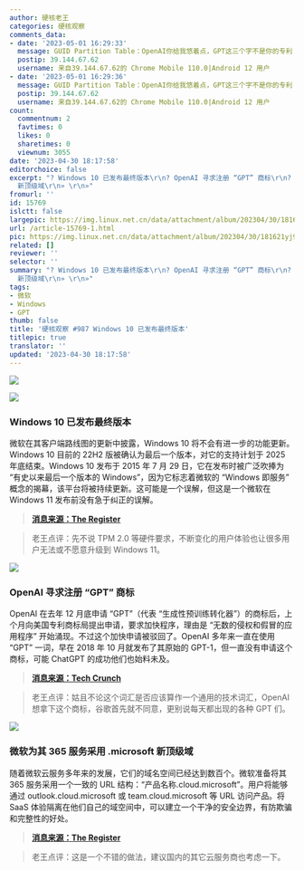 ```yaml
---
author: 硬核老王
categories: 硬核观察
comments_data:
- date: '2023-05-01 16:29:33'
  message: GUID Partition Table：OpenAI你给我悠着点，GPT这三个字不是你的专利
  postip: 39.144.67.62
  username: 来自39.144.67.62的 Chrome Mobile 110.0|Android 12 用户
- date: '2023-05-01 16:29:36'
  message: GUID Partition Table：OpenAI你给我悠着点，GPT这三个字不是你的专利
  postip: 39.144.67.62
  username: 来自39.144.67.62的 Chrome Mobile 110.0|Android 12 用户
count:
  commentnum: 2
  favtimes: 0
  likes: 0
  sharetimes: 0
  viewnum: 3055
date: '2023-04-30 18:17:58'
editorchoice: false
excerpt: "? Windows 10 已发布最终版本\r\n? OpenAI 寻求注册 “GPT” 商标\r\n? 微软为其 365 服务采用 .microsoft
  新顶级域\r\n» \r\n»"
fromurl: ''
id: 15769
islctt: false
largepic: https://img.linux.net.cn/data/attachment/album/202304/30/181621yj9o9mopd38n8td3.jpg
url: /article-15769-1.html
pic: https://img.linux.net.cn/data/attachment/album/202304/30/181621yj9o9mopd38n8td3.jpg.thumb.jpg
related: []
reviewer: ''
selector: ''
summary: "? Windows 10 已发布最终版本\r\n? OpenAI 寻求注册 “GPT” 商标\r\n? 微软为其 365 服务采用 .microsoft
  新顶级域\r\n» \r\n»"
tags:
- 微软
- Windows
- GPT
thumb: false
title: '硬核观察 #987 Windows 10 已发布最终版本'
titlepic: true
translator: ''
updated: '2023-04-30 18:17:58'
---
```


![](https://img.linux.net.cn/data/attachment/album/202304/30/181621yj9o9mopd38n8td3.jpg)


![](https://img.linux.net.cn/data/attachment/album/202304/30/181713hgptitt7gft1f3hb.jpg)


### Windows 10 已发布最终版本


微软在其客户端路线图的更新中披露，Windows 10 将不会有进一步的功能更新。Windows 10 目前的 22H2 版被确认为最后一个版本，对它的支持计划于 2025 年底结束。Windows 10 发布于 2015 年 7 月 29 日，它在发布时被广泛吹捧为 “有史以来最后一个版本的 Windows”，因为它标志着微软的 “Windows 即服务” 概念的揭幕，该平台将被持续更新。这可能是一个误解，但这是一个微软在 Windows 11 发布前没有急于纠正的误解。



> 
> **[消息来源：The Register](https://www.theregister.com/2023/04/28/no_more_updates_for_windows_10/)**
> 
> 
> 



> 
> 老王点评：先不说 TPM 2.0 等硬件要求，不断变化的用户体验也让很多用户无法或不愿意升级到 Windows 11。
> 
> 
> 


![](https://img.linux.net.cn/data/attachment/album/202304/30/181649qhd29wlzovxlvxz1.jpg)


### OpenAI 寻求注册 “GPT” 商标


OpenAI 在去年 12 月底申请 “GPT”（代表 “生成性预训练转化器”）的商标后，上个月向美国专利商标局提出申请，要求加快程序，理由是 “无数的侵权和假冒的应用程序” 开始涌现。不过这个加快申请被驳回了。OpenAI 多年来一直在使用 “GPT” 一词，早在 2018 年 10 月就发布了其原始的 GPT-1，但一直没有申请这个商标，可能 ChatGPT 的成功他们也始料未及。



> 
> **[消息来源：Tech Crunch](https://techcrunch.com/2023/04/24/gpt-may-be-trademarked-soon-if-openai-has-its-way/)**
> 
> 
> 



> 
> 老王点评：姑且不论这个词汇是否应该算作一个通用的技术词汇，OpenAI 想拿下这个商标，谷歌首先就不同意，更别说每天都出现的各种 GPT 们。
> 
> 
> 


![](https://img.linux.net.cn/data/attachment/album/202304/30/181635pw3e2eiqw1jk4wp3.jpg)


### 微软为其 365 服务采用 .microsoft 新顶级域


随着微软云服务多年来的发展，它们的域名空间已经达到数百个。微软准备将其 365 服务采用一个一致的 URL 结构：“产品名称.cloud.microsoft”。用户将能够通过 outlook.cloud.microsoft 或 team.cloud.microsoft 等 URL 访问产品。将 SaaS 体验隔离在他们自己的域空间中，可以建立一个干净的安全边界，有防欺骗和完整性的好处。



> 
> **[消息来源：The Register](https://www.theregister.com/2023/04/27/cloud_microsoft_365/)**
> 
> 
> 



> 
> 老王点评：这是一个不错的做法，建议国内的其它云服务商也考虑一下。
> 
> 
>